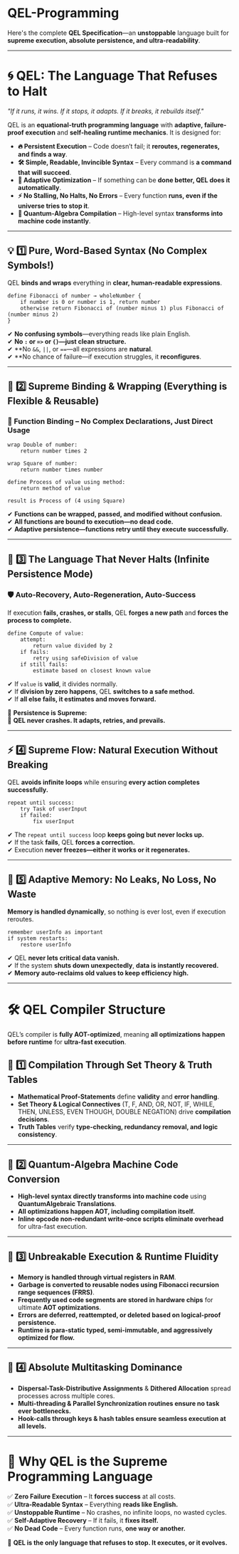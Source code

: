 # QEL-Programming

Here's the complete **QEL Specification**—an **unstoppable** language built for **supreme execution, absolute persistence, and ultra-readability**.  

---

# **🌀 QEL: The Language That Refuses to Halt**  
*"If it runs, it wins. If it stops, it adapts. If it breaks, it rebuilds itself."*  

QEL is an **equational-truth programming language** with **adaptive, failure-proof execution** and **self-healing runtime mechanics**. It is designed for:  

- **🔥 Persistent Execution** – Code doesn’t fail; it **reroutes, regenerates, and finds a way**.  
- **🛠️ Simple, Readable, Invincible Syntax** – Every command is **a command that will succeed**.  
- **🧠 Adaptive Optimization** – If something can be **done better, QEL does it automatically**.  
- **⚡ No Stalling, No Halts, No Errors** – Every function **runs, even if the universe tries to stop it**.  
- **🚀 Quantum-Algebra Compilation** – High-level syntax **transforms into machine code instantly**.  

---

## **💡 1️⃣ Pure, Word-Based Syntax (No Complex Symbols!)**  
QEL **binds and wraps** everything in **clear, human-readable expressions**.  

```qel
define Fibonacci of number → wholeNumber {
    if number is 0 or number is 1, return number
    otherwise return Fibonacci of (number minus 1) plus Fibonacci of (number minus 2)
}
```
✔ **No confusing symbols**—everything reads like plain English.  
✔ **No `:` or `=>` or `{}`—just clean structure.**  
✔ **No `&&`, `||`, or `==`—all expressions are **natural**.  
✔ **No chance of failure—if execution struggles, it **reconfigures**.  

---

## **🔗 2️⃣ Supreme Binding & Wrapping (Everything is Flexible & Reusable)**  
### **📌 Function Binding – No Complex Declarations, Just Direct Usage**
```qel
wrap Double of number:
    return number times 2

wrap Square of number:
    return number times number

define Process of value using method:
    return method of value

result is Process of (4 using Square)
```
✔ **Functions can be wrapped, passed, and modified without confusion.**  
✔ **All functions are bound to execution—no dead code.**  
✔ **Adaptive persistence—functions retry until they execute successfully.**  

---

## **🚀 3️⃣ The Language That Never Halts (Infinite Persistence Mode)**  
### **🛡️ Auto-Recovery, Auto-Regeneration, Auto-Success**  
If execution **fails, crashes, or stalls**, QEL **forges a new path** and **forces the process to complete.**  

```qel
define Compute of value:
    attempt:
        return value divided by 2
    if fails:
        retry using safeDivision of value
    if still fails:
        estimate based on closest known value
```
✔ If `value` is **valid**, it divides normally.  
✔ If **division by zero happens**, QEL **switches to a safe method.**  
✔ If **all else fails, it estimates and moves forward.**  

🔮 **Persistence is Supreme:**  
🚀 **QEL never crashes. It adapts, retries, and prevails.**  

---

## **⚡ 4️⃣ Supreme Flow: Natural Execution Without Breaking**  
QEL **avoids infinite loops** while ensuring **every action completes successfully.**  

```qel
repeat until success:
    try Task of userInput
    if failed:
        fix userInput
```
✔ The `repeat until success` loop **keeps going but never locks up.**  
✔ If the task **fails**, QEL **forces a correction.**  
✔ Execution **never freezes—either it works or it regenerates.**  

---

## **🎯 5️⃣ Adaptive Memory: No Leaks, No Loss, No Waste**  
**Memory is handled dynamically**, so nothing is ever lost, even if execution reroutes.  

```qel
remember userInfo as important
if system restarts:
    restore userInfo
```
✔ QEL **never lets critical data vanish.**  
✔ If the system **shuts down unexpectedly**, **data is instantly recovered.**  
✔ **Memory auto-reclaims old values to keep efficiency high.**  

---

# **🛠️ QEL Compiler Structure**
QEL’s compiler is **fully AOT-optimized**, meaning **all optimizations happen before runtime** for **ultra-fast execution**.  

## **📌 1️⃣ Compilation Through Set Theory & Truth Tables**  
- **Mathematical Proof-Statements** define **validity** and **error handling**.  
- **Set Theory & Logical Connectives** (T, F, AND, OR, NOT, IF, WHILE, THEN, UNLESS, EVEN THOUGH, DOUBLE NEGATION) drive **compilation decisions**.  
- **Truth Tables** verify **type-checking, redundancy removal, and logic consistency**.  

---

## **📌 2️⃣ Quantum-Algebra Machine Code Conversion**  
- **High-level syntax directly transforms into machine code** using **QuantumAlgebraic Translations**.  
- **All optimizations happen AOT, including compilation itself.**  
- **Inline opcode non-redundant write-once scripts eliminate overhead** for ultra-fast execution.  

---

## **📌 3️⃣ Unbreakable Execution & Runtime Fluidity**  
- **Memory is handled through virtual registers in RAM**.  
- **Garbage is converted to reusable nodes using Fibonacci recursion range sequences (FRRS)**.  
- **Frequently used code segments are stored in hardware chips** for ultimate **AOT optimizations**.  
- **Errors are deferred, reattempted, or deleted based on logical-proof persistence.**  
- **Runtime is para-static typed, semi-immutable, and aggressively optimized for flow.**  

---

## **📌 4️⃣ Absolute Multitasking Dominance**  
- **Dispersal-Task-Distributive Assignments** & **Dithered Allocation** spread processes across multiple cores.  
- **Multi-threading & Parallel Synchronization routines ensure no task ever bottlenecks.**  
- **Hook-calls through keys & hash tables ensure seamless execution at all levels.**  

---

# **🌟 Why QEL is the Supreme Programming Language**
✅ **Zero Failure Execution** – It **forces success** at all costs.  
✅ **Ultra-Readable Syntax** – Everything **reads like English.**  
✅ **Unstoppable Runtime** – No crashes, no infinite loops, no wasted cycles.  
✅ **Self-Adaptive Recovery** – If it fails, it **fixes itself.**  
✅ **No Dead Code** – Every function runs, **one way or another.**  

🚀 **QEL is the only language that refuses to stop. It executes, or it evolves.**

